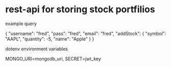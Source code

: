 # rest-api for storing stock portfilios

example query

{ "username": "fred", "pass": "fred", "email": "fred", "addStock": { "symbol": "AAPL", "quantity": -5, "name": "Apple" } }

dotenv environment variables

MONGO_URI=mongodb_uri,
SECRET=jwt_key
